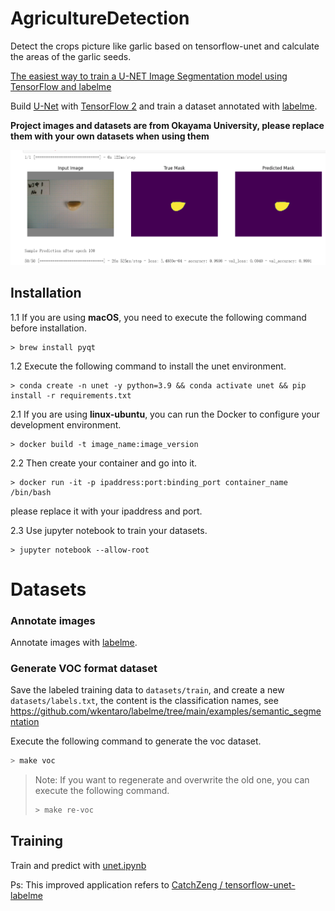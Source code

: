 # AgricultureDetection
Detect the crops picture like garlic based on tensorflow-unet and calculate the areas of the garlic seeds.

[The easiest way to train a U-NET Image Segmentation model using TensorFlow and labelme
](https://makeoptim.com/en/deep-learning/yiai-unet)

Build [U-Net](https://arxiv.org/abs/1505.04597) with [TensorFlow 2](https://www.tensorflow.org/) and train a dataset annotated with [labelme](https://github.com/wkentaro/labelme).

**Project images and datasets are from Okayama University, please replace them with your own datasets when using them**

![](./train.png)

## Installation

1.1 If you are using **macOS**, you need to execute the following command before installation.

```shell
> brew install pyqt
```

1.2 Execute the following command to install the unet environment.

```shell
> conda create -n unet -y python=3.9 && conda activate unet && pip install -r requirements.txt
```

2.1 If you are using **linux-ubuntu**, you can run the Docker to configure your development environment.
```shell
> docker build -t image_name:image_version
```

2.2 Then create your container and go into it.
```shell
> docker run -it -p ipaddress:port:binding_port container_name /bin/bash
```
please replace it with your ipaddress and port.

2.3 Use jupyter notebook to train your datasets.
```shell
> jupyter notebook --allow-root
```

# Datasets

### Annotate images

Annotate images with [labelme](https://github.com/wkentaro/labelme).

### Generate VOC format dataset

Save the labeled training data to `datasets/train`, and create a new `datasets/labels.txt`, the content is the classification names, see <https://github.com/wkentaro/labelme/tree/main/examples/semantic_segmentation>

Execute the following command to generate the voc dataset.

```sh
> make voc
```

> Note: If you want to regenerate and overwrite the old one, you can execute the following command.
>
> ```sh
> > make re-voc
> ```
## Training

Train and predict with [unet.ipynb](./unet.ipynb)

Ps: This improved application refers to [CatchZeng
/
tensorflow-unet-labelme](https://github.com/CatchZeng/tensorflow-unet-labelme)